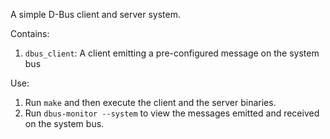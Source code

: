  A simple D-Bus client and server system.

 Contains:
  1. `dbus_client`: A client emitting a pre-configured message on the system bus
 
 Use:
  1. Run `make` and then execute the client and the server binaries.
  2. Run `dbus-monitor --system` to view the messages emitted and received on the system bus. 
